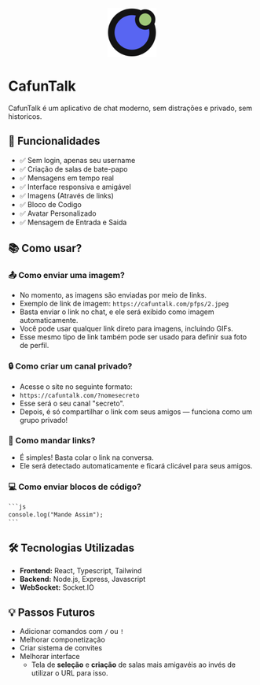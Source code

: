 <p align="center">
  <img src="frontend/public/logo.svg"  alt="Logo do CafunTalk" width="100" />
</p>

# CafunTalk

CafunTalk é um aplicativo de chat moderno, sem distrações e privado, sem historicos.

## 🚀 Funcionalidades

- ✅ Sem login, apenas seu username
- ✅ Criação de salas de bate-papo
- ✅ Mensagens em tempo real
- ✅ Interface responsiva e amigável
- ✅ Imagens (Através de links)
- ✅ Bloco de Codigo
- ✅ Avatar Personalizado
- ✅ Mensagem de Entrada e Saida

## 📚 Como usar?

### **📤 Como enviar uma imagem?**

- No momento, as imagens são enviadas por meio de links.
- Exemplo de link de imagem: `https://cafuntalk.com/pfps/2.jpeg`
- Basta enviar o link no chat, e ele será exibido como imagem automaticamente.
- Você pode usar qualquer link direto para imagens, incluindo GIFs.
- Esse mesmo tipo de link também pode ser usado para definir sua foto de perfil.

### **🔒 Como criar um canal privado?**

- Acesse o site no seguinte formato:
- `https://cafuntalk.com/?nomesecreto`
- Esse será o seu canal "secreto".
- Depois, é só compartilhar o link com seus amigos — funciona como um grupo privado!

### **🔗 Como mandar links?**

- É simples! Basta colar o link na conversa.
- Ele será detectado automaticamente e ficará clicável para seus amigos.

### **💻 Como enviar blocos de código?**

````
```js
console.log("Mande Assim");
```
````

## 🛠️ Tecnologias Utilizadas

- **Frontend:** React, Typescript, Tailwind
- **Backend:** Node.js, Express, Javascript
- **WebSocket:** Socket.IO

## 💡 Passos Futuros

- Adicionar comandos com `/` ou `!`
- Melhorar componetização
- Criar sistema de convites
- Melhorar interface
  - Tela de **seleção** e **criação** de salas mais amigavéis ao invés de utilizar o URL para isso.
